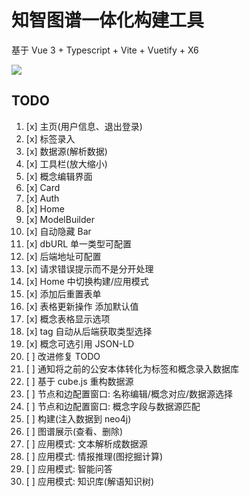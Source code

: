 # 知智图谱一体化构建工具

基于 Vue 3 + Typescript + Vite + Vuetify + X6

![](https://s3.bmp.ovh/imgs/2021/12/b58bc4844d93bc9d.png)

## TODO

1. [x] 主页(用户信息、退出登录)
2. [x] 标签录入
3. [x] 数据源(解析数据)
4. [x] 工具栏(放大缩小)
5. [x] 概念编辑界面
6. [x] Card
7. [x] Auth
8. [x] Home
9. [x] ModelBuilder
10. [x] 自动隐藏 Bar
11. [x] dbURL 单一类型可配置
12. [x] 后端地址可配置
13. [x] 请求错误提示而不是分开处理
14. [x] Home 中切换构建/应用模式
15. [x] 添加后重置表单
16. [x] 表格更新操作 添加默认值
17. [x] 概念表格显示选项
18. [x] tag 自动从后端获取类型选择
19. [x] 概念可选引用 JSON-LD
20. [ ] 改进修复 TODO
21. [ ] 通知将之前的公安本体转化为标签和概念录入数据库
22. [ ] 基于 cube.js 重构数据源
23. [ ] 节点和边配置窗口: 名称编辑/概念对应/数据源选择
24. [ ] 节点和边配置窗口: 概念字段与数据源匹配
25. [ ] 构建(注入数据到 neo4j)
26. [ ] 图谱展示(查看、删除)
27. [ ] 应用模式: 文本解析成数据源
28. [ ] 应用模式: 情报推理(图挖掘计算)
29. [ ] 应用模式: 智能问答
30. [ ] 应用模式: 知识库(解语知识树)
